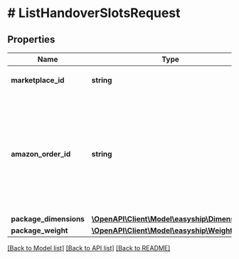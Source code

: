 # # ListHandoverSlotsRequest

## Properties

Name | Type | Description | Notes
------------ | ------------- | ------------- | -------------
**marketplace_id** | **string** | A string of up to 255 characters. |
**amazon_order_id** | **string** | An Amazon-defined order identifier. Identifies the order that the seller wants to deliver using Amazon Easy Ship. |
**package_dimensions** | [**\OpenAPI\Client\Model\easyship\Dimensions**](Dimensions.md) |  |
**package_weight** | [**\OpenAPI\Client\Model\easyship\Weight**](Weight.md) |  |

[[Back to Model list]](../../README.md#models) [[Back to API list]](../../README.md#endpoints) [[Back to README]](../../README.md)
